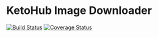 # KetoHub Image Downloader

[![Build Status](https://travis-ci.org/mtlynch/ketohub_image_downloader.svg?branch=master)](https://travis-ci.org/mtlynch/ketohub_image_downloader)
[![Coverage Status](https://coveralls.io/repos/github/mtlynch/ketohub_image_downloader/badge.svg?branch=master)](https://coveralls.io/github/mtlynch/ketohub_image_downloader?branch=master)
